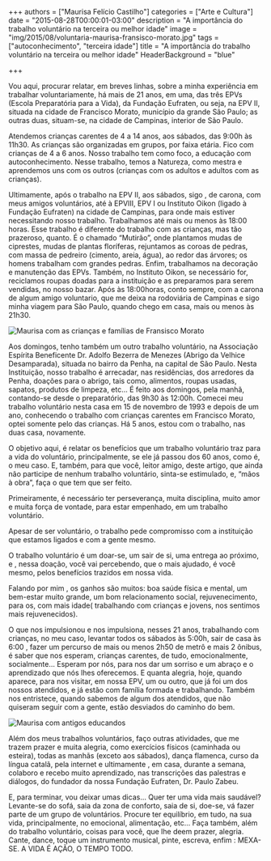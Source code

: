 +++
authors = ["Maurisa Felício Castilho"]
categories = ["Arte e Cultura"]
date = "2015-08-28T00:00:01-03:00"
description = "A importância do trabalho voluntário na terceira ou melhor idade"
image = "img/2015/08/voluntaria-maurisa-fransisco-morato.jpg"
tags = ["autoconhecimento", "terceira idade"]
title = "A importância do trabalho voluntário na terceira ou melhor idade"
  HeaderBackground = "blue"

+++



Vou aqui, procurar relatar, em breves linhas, sobre a minha experiência em trabalhar voluntariamente, há mais de 21 anos, em uma, das três EPVs (Escola Preparatória para a Vida), da Fundação Eufraten, ou seja, na EPV II, situada na cidade de Francisco Morato, município da grande São Paulo; as outras duas, situam-se, na cidade de Campinas, interior de São Paulo.

Atendemos crianças carentes de 4  a 14 anos, aos sábados, das 9:00h às 11h30. As crianças são organizadas em grupos, por faixa etária. Fico com crianças de 4 a 6 anos. Nosso trabalho tem como foco, a educação com autoconhecimento. Nesse trabalho, temos a Natureza, como mestra e aprendemos uns com os outros (crianças com os adultos e adultos com as crianças).

Ultimamente, após o trabalho na EPV II, aos sábados, sigo , de carona, com meus amigos voluntários, até à EPVIII, EPV I ou Instituto Oikon (ligado à Fundação Eufraten) na cidade de Campinas, para onde mais estiver necessitando nosso trabalho. Trabalhamos  até mais ou menos às 18:00 horas. Esse trabalho é diferente do trabalho com as crianças, mas tão prazeroso, quanto. É o chamado “Mutirão”, onde plantamos mudas de ciprestes, mudas de plantas floríferas, rejuntamos as coroas de pedras, com massa de pedreiro (cimento, areia, água), ao redor das árvores; os homens trabalham com grandes pedras. Enfim, trabalhamos na decoração e manutenção das EPVs. Também, no Instituto Oikon, se necessário for, reciclamos roupas  doadas para a instituição e as preparamos para serem vendidas, no nosso bazar. Após às 18:00horas, conto sempre, com a carona de algum amigo voluntario, que me deixa na rodoviária de Campinas e sigo minha viagem para São Paulo, quando chego em casa, mais ou menos às 21h30.

![Maurisa com as crianças e famílias de Fransisco Morato](https://s3-sa-east-1.amazonaws.com/blog.autoconexao.org.br/img/2015/08/voluntaria-maurisa-fransisco-morato-com-criancas-e-familia.jpg)

Aos domingos, tenho também um outro trabalho voluntário, na Associação Espírita Beneficente Dr. Adolfo Bezerra de Menezes (Abrigo da Velhice Desamparada), situada no bairro da Penha, na capital de São Paulo. Nesta Instituição, nosso trabalho é arrecadar, nas residências, dos arredores da Penha, doações para o abrigo,  tais como, alimentos, roupas usadas, sapatos, produtos de limpeza, etc... É feito aos domingos, pela manhã, contando-se desde o preparatório, das 9h30 às 12:00h. Comecei meu trabalho voluntário nesta casa em 15 de novembro de 1993 e depois de um ano, conhecendo o trabalho com crianças carentes em Francisco Morato, optei somente pelo das crianças. Há 5 anos, estou com o trabalho, nas duas casa, novamente.

O objetivo aqui, é relatar os benefícios que um trabalho voluntário traz para a vida do voluntário, principalmente, se ele já passou dos 60 anos, como é, o meu caso. E, também, para que você, leitor amigo, deste artigo, que ainda não participe de nenhum trabalho voluntário, sinta-se estimulado, e, “mãos à obra”, faça o que tem que ser feito.

Primeiramente, é necessário ter perseverança, muita disciplina, muito amor e muita força de vontade, para estar empenhado, em um trabalho voluntário.

Apesar de ser voluntário, o trabalho pede compromisso com a instituição que estamos ligados e com a gente mesmo.

O trabalho voluntário é um doar-se, um sair de si, uma entrega ao próximo, e , nessa doação, você vai percebendo, que o mais ajudado, é você mesmo, pelos benefícios trazidos em nossa vida.

Falando por mim , os ganhos são muitos: boa saúde física e mental, um bem-estar muito grande, um bom relacionamento social, rejuvenecimento, para os, com mais idade( trabalhando com crianças e jovens, nos sentimos mais rejuvenecidos).

O que nos impulsionou e nos impulsiona, nesses 21 anos, trabalhando com crianças, no meu caso, levantar todos os sábados às 5:00h,  sair de casa às 6:00 ,  fazer um percurso  de mais ou menos 2h50 de metrô e mais 2 ônibus, é saber que nos esperam, crianças carentes, de tudo, emocionalmente, socialmente... Esperam por nós, para nos dar um sorriso e um abraço e o aprendizado que nós lhes oferecemos. E quanta alegria, hoje, quando aparece, para nos visitar, em nossa EPV, um ou outro, que já foi um dos nossos atendidos, e já estão com família formada e trabalhando. Também nos entristece, quando sabemos de algum dos atendidos, que não quiseram seguir com a gente, estão desviados do caminho do bem.

![Maurisa com antigos educandos](https://s3-sa-east-1.amazonaws.com/blog.autoconexao.org.br/img/2015/08/Maurisa-com-antigos-educandos.jpg)

Além dos meus trabalhos voluntários, faço outras atividades, que me trazem prazer e muita alegria, como exercícios físicos (caminhada ou esteira), todas as manhãs (exceto aos sábados), dança flamenca, curso da língua catalã, pela internet e ultimamente , em casa, durante a semana, colaboro e recebo muito aprendizado, nas transcrições das palestras e diálogos, do fundador da nossa Fundação Eufraten,  Dr. Paulo Zabeu.

E, para terminar, vou deixar umas dicas... Quer ter uma vida mais saudável? Levante-se do sofá, saia da zona de conforto, saia de si, doe-se, vá fazer parte de um grupo de voluntários. Procure ter equilíbrio, em tudo, na sua vida, principalmente, no emocional, alimentação, etc... Faça também, além do trabalho voluntário, coisas para você, que lhe deem prazer, alegria. Cante, dance, toque um instrumento musical, pinte, escreva, enfim : MEXA-SE. A VIDA É AÇÃO, O TEMPO TODO.
